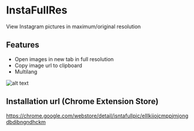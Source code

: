 # InstaFullRes
View Instagram pictures in maximum/original resolution

## Features
- Open images in new tab in full resolution
- Copy image url to clipboard
- Multilang

![alt text](https://image.ibb.co/jb9dno/instapics_thumb.png)

## Installation url (Chrome Extension Store)
https://chrome.google.com/webstore/detail/isntafullpic/elllkijojcmppjmjongdbdibngndhckm
